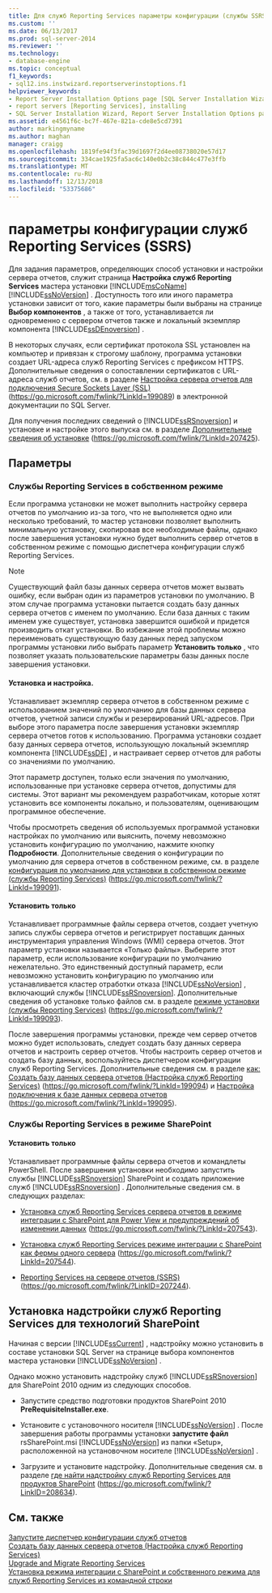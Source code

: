 ```yaml
---
title: Для служб Reporting Services параметры конфигурации (службы SSRS) | Документация Майкрософт
ms.custom: ''
ms.date: 06/13/2017
ms.prod: sql-server-2014
ms.reviewer: ''
ms.technology:
- database-engine
ms.topic: conceptual
f1_keywords:
- sql12.ins.instwizard.reportserverinstoptions.f1
helpviewer_keywords:
- Report Server Installation Options page [SQL Server Installation Wizard]
- report servers [Reporting Services], installing
- SQL Server Installation Wizard, Report Server Installation Options page
ms.assetid: e4561f6c-bc7f-467e-821a-cde8e5cd7391
author: markingmyname
ms.author: maghan
manager: craigg
ms.openlocfilehash: 1819fe94f3fac39d1697f2d4ee08738020e57d17
ms.sourcegitcommit: 334cae1925fa5ac6c140e0b2c38c844c477e3ffb
ms.translationtype: MT
ms.contentlocale: ru-RU
ms.lasthandoff: 12/13/2018
ms.locfileid: "53375686"
---
```

# <a name="reporting-services-configuration-options-ssrs"></a>параметры конфигурации служб Reporting Services (SSRS)
  Для задания параметров, определяющих способ установки и настройки сервера отчетов, служит страница **Настройка служб Reporting Services** мастера установки [!INCLUDE[msCoName](../../includes/msconame-md.md)] [!INCLUDE[ssNoVersion](../../includes/ssnoversion-md.md)] . Доступность того или иного параметра установки зависит от того, какие параметры были выбраны на странице **Выбор компонентов** , а также от того, устанавливается ли одновременно с сервером отчетов также и локальный экземпляр компонента [!INCLUDE[ssDEnoversion](../../includes/ssdenoversion-md.md)] .  
  
 В некоторых случаях, если сертификат протокола SSL установлен на компьютер и привязан к строгому шаблону, программа установки создает URL-адреса служб Reporting Services с префиксом HTTPS. Дополнительные сведения о сопоставлении сертификатов с URL-адреса служб отчетов, см. в разделе [Настройка сервера отчетов для подключения Secure Sockets Layer (SSL)](https://go.microsoft.com/fwlink/?LinkId=199089) (https://go.microsoft.com/fwlink/?LinkId=199089) в электронной документации по SQL Server.  
  
 Для получения последних сведений о [!INCLUDE[ssRSnoversion](../../includes/ssrsnoversion-md.md)] и установке и настройке этого выпуска см. в разделе [Дополнительные сведения об установке](https://go.microsoft.com/fwlink/?LinkId=207425) (https://go.microsoft.com/fwlink/?LinkId=207425).  
  
## <a name="options"></a>Параметры  
  
### <a name="reporting-services-native-mode"></a>Службы Reporting Services в собственном режиме  
 Если программа установки не может выполнить настройку сервера отчетов по умолчанию из-за того, что не выполняется одно или несколько требований, то мастер установки позволяет выполнить минимальную установку, скопировав все необходимые файлы, однако после завершения установки нужно будет выполнить сервер отчетов в собственном режиме с помощью диспетчера конфигурации служб Reporting Services.  
  
> [!NOTE]  
>  Существующий файл базы данных сервера отчетов может вызвать ошибку, если выбран один из параметров установки по умолчанию. В этом случае программа установки пытается создать базу данных сервера отчетов с именем по умолчанию. Если база данных с таким именем уже существует, установка завершится ошибкой и придется производить откат установки. Во избежание этой проблемы можно переименовать существующую базу данных перед запуском программы установки либо выбрать параметр **Установить только** , что позволяет указать пользовательские параметры базы данных после завершения установки.  
  
#### <a name="install-and-configure"></a>Установка и настройка.  
 Устанавливает экземпляр сервера отчетов в собственном режиме с использованием значений по умолчанию для базы данных сервера отчетов, учетной записи службы и резервирований URL-адресов. При выборе этого параметра после завершения установки экземпляр сервера отчетов готов к использованию. Программа установки создает базу данных сервера отчетов, использующую локальный экземпляр компонента [!INCLUDE[ssDE](../../includes/ssde-md.md)] , и настраивает сервер отчетов для работы со значениями по умолчанию.  
  
 Этот параметр доступен, только если значения по умолчанию, использованные при установке сервера отчетов, допустимы для системы. Этот вариант мы рекомендуем разработчикам, которые хотят установить все компоненты локально, и пользователям, оценивающим программное обеспечение.  
  
 Чтобы просмотреть сведения об используемых программой установки настройках по умолчанию или выяснить, почему невозможно установить конфигурацию по умолчанию, нажмите кнопку **Подробности**. Дополнительные сведения о конфигурации по умолчанию для сервера отчетов в собственном режиме, см. в разделе [конфигурация по умолчанию для установки в собственном режиме (службы Reporting Services)](https://go.microsoft.com/fwlink/?LinkId=199091) (https://go.microsoft.com/fwlink/?LinkId=199091).  
  
#### <a name="install-only"></a>Установить только  
 Устанавливает программные файлы сервера отчетов, создает учетную запись службы сервера отчетов и регистрирует поставщик данных инструментария управления Windows (WMI) сервера отчетов. Этот параметр установки называется «Только файлы». Выберите этот параметр, если использование конфигурации по умолчанию нежелательно. Это единственный доступный параметр, если невозможно установить конфигурацию по умолчанию или устанавливается кластер отработки отказа [!INCLUDE[ssNoVersion](../../includes/ssnoversion-md.md)] , включающий службы [!INCLUDE[ssRSnoversion](../../includes/ssrsnoversion-md.md)]. Дополнительные сведения об установке только файлов см. в разделе [режиме установки (службы Reporting Services)](https://go.microsoft.com/fwlink/?LinkId=199093) (https://go.microsoft.com/fwlink/?LinkId=199093).  
  
 После завершения программы установки, прежде чем сервер отчетов можно будет использовать, следует создать базу данных сервера отчетов и настроить сервер отчетов. Чтобы настроить сервер отчетов и создать базу данных, воспользуйтесь диспетчером конфигурации служб Reporting Services. Дополнительные сведения см. в разделе [как: Создать базу данных сервера отчетов (Настройка служб Reporting Services)](https://go.microsoft.com/fwlink/?LinkId=199094) (https://go.microsoft.com/fwlink/?LinkId=199094) и [Настройка подключения к базе данных сервера отчетов](https://go.microsoft.com/fwlink/?LinkId=199095) (https://go.microsoft.com/fwlink/?LinkId=199095).  
  
### <a name="reporting-services-sharepoint-mode"></a>Службы Reporting Services в режиме SharePoint  
  
#### <a name="install-only"></a>Установить только  
 Устанавливает программные файлы сервера отчетов и командлеты PowerShell. После завершения установки необходимо запустить службы [!INCLUDE[ssRSnoversion](../../includes/ssrsnoversion-md.md)] SharePoint и создать приложение служб [!INCLUDE[ssRSnoversion](../../includes/ssrsnoversion-md.md)] . Дополнительные сведения см. в следующих разделах:  
  
-   [Установка служб Reporting Services сервера отчетов в режиме интеграции с SharePoint для Power View и предупреждений об изменении данных](https://go.microsoft.com/fwlink/?LinkId=207543) (https://go.microsoft.com/fwlink/?LinkId=207543).  
  
-   [Установка служб Reporting Services режиме интеграции с SharePoint как фермы одного сервера](https://go.microsoft.com/fwlink/?LinkId=207544) (https://go.microsoft.com/fwlink/?LinkId=207544).  
  
-   [Reporting Services на сервере отчетов (SSRS)](https://go.microsoft.com/fwlink/?LinkID=207244) (https://go.microsoft.com/fwlink/?LinkID=207244).  
  
## <a name="installing-the-reporting-services-add-in-for-sharepoint-technologies"></a>Установка надстройки служб Reporting Services для технологий SharePoint  
 Начиная с версии [!INCLUDE[ssCurrent](../../includes/sscurrent-md.md)] , надстройку можно установить в составе установки SQL Server на странице выбора компонентов мастера установки [!INCLUDE[ssNoVersion](../../includes/ssnoversion-md.md)] .  
  
 Однако можно установить надстройку служб [!INCLUDE[ssRSnoversion](../../includes/ssrsnoversion-md.md)] для SharePoint 2010 одним из следующих способов.  
  
-   Запустите средство подготовки продуктов SharePoint 2010 **PreRequisiteInstaller.exe**.  
  
-   Установите с установочного носителя [!INCLUDE[ssNoVersion](../../includes/ssnoversion-md.md)] . После завершения работы программы установки **запустите файл** rsSharePoint.msi [!INCLUDE[ssNoVersion](../../includes/ssnoversion-md.md)] из папки «Setup», расположенной на установочном носителе [!INCLUDE[ssNoVersion](../../includes/ssnoversion-md.md)] .  
  
-   Загрузите и установите надстройку. Дополнительные сведения см. в разделе [где найти надстройку служб Reporting Services для продуктов SharePoint](https://go.microsoft.com/fwlink/?LinkID=208634) (https://go.microsoft.com/fwlink/?LinkID=208634).  
  
## <a name="see-also"></a>См. также  
 [Запустите диспетчер конфигурации служб отчетов](https://go.microsoft.com/fwlink/?LinkId=199096)   
 [Создать базу данных сервера отчетов (Настройка служб Reporting Services)](https://go.microsoft.com/fwlink/?LinkId=199094)   
 [Upgrade and Migrate Reporting Services](https://go.microsoft.com/fwlink/?LinkID=245628)   
 [Установка режима интеграции с SharePoint и собственного режима для служб Reporting Services из командной строки](https://go.microsoft.com/fwlink/?LinkId=217620)  
  
  
